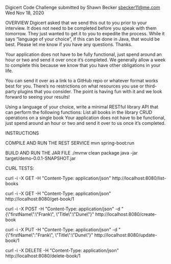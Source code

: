 Digicert Code Challenge
submitted by Shawn Becker
sbecker11@me.com
Wed Nov 18, 2020

OVERVIEW
Digicert asked that we send this out to you prior to your interview.  It does not need to be completed before you speak with them tomorrow.  They just wanted to get it to you to expedite the process.  While it says “language of your choice”, if this can be done in Java, that would be best.  Please let me know if you have any questions.  Thanks.

Your application does not have to be fully functional, just spend around an hour or two and send it over once it’s completed. We generally allow a week to complete this because we know that you have other obligations in your life.

You can send it over as a link to a GitHub repo or whatever format works best for you. There’s no restrictions on what resources you use or third-party plugins that you consider.  The point is having fun with it and we look forward to seeing your results!

Using a language of your choice, write a minimal RESTful library API that can perform the following functions:
List all books in the library
CRUD operations on a single book
Your application does not have to be functional, just spend around an hour or two and send it over to us once it’s completed.
 

INSTRUCTIONS

COMPILE AND RUN THE REST SERVICE
mvn spring-boot:run


BUILD AND RUN THE JAR FILE
./mvnw clean package
java -jar target/demo-0.0.1-SNAPSHOT.jar


CURL TESTS:

curl -i -X GET -H "Content-Type: application/json" http://localhost:8080/list-books

curl -i -X GET -H "Content-Type: application/json" http://localhost:8080/get-book/1

curl -i -X POST -H "Content-Type: application/json" -d "{\\"firstName\\":\\"Frank\\", \\"Title\\":\\"Dune\\"}" http://localhost:8080/create-book

curl -i -X PUT -H "Content-Type: application/json" -d "{\\"firstName\\":\"Frank\\", \\"Title\\":\\"Dune\\"}" http://localhost:8080/update-book/1

curl -i -X DELETE -H "Content-Type: application/json" http://localhost:8080/delete-book/1
